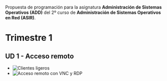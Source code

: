 
Propuesta de programación para la asignatura **Administración de Sistemas Operativos (ADD)** 
del 2º curso de **Administración de Sistemas Operativos en Red (ASIR)**.

# Trimestre 1

## UD 1 - Acceso remoto
* ![Clientes ligeros](https://github.com/dvarrui/libro-de-actividades/tree/master/actividades/sysadmin.4/clientes-ligeros)
* ![Acceso remoto con VNC y RDP](https://github.com/dvarrui/libro-de-actividades/tree/master/actividades/sysadmin.4/acceso-remoto)


